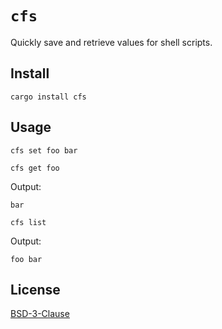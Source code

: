 # `cfs`

Quickly save and retrieve values for shell scripts.

## Install

```shell
cargo install cfs
```

## Usage

```shell
cfs set foo bar
```

```shell
cfs get foo
```

Output:

```
bar
```

```shell
cfs list
```

Output:

```
foo bar
```

## License

[BSD-3-Clause](LICENSE)